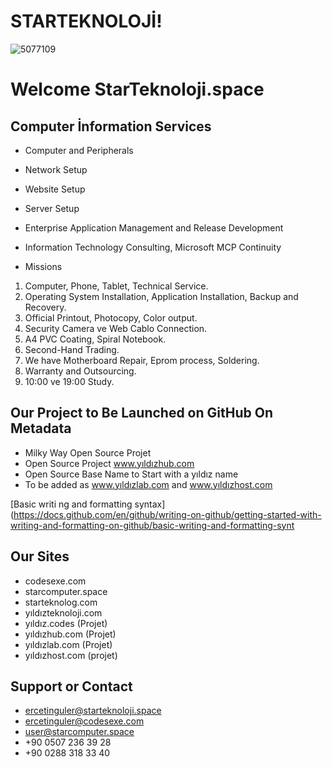 # STARTEKNOLOJİ!
![5077109](https://user-images.githubusercontent.com/93947784/185945676-6079821b-9ee0-4fd6-a3bb-6c91a0a79e6e.png)
# Welcome StarTeknoloji.space
## Computer İnformation Services     
-  Computer and Peripherals
-  Network Setup
-  Website Setup 
-  Server Setup
-  Enterprise Application Management and Release Development             
-  Information Technology Consulting, Microsoft MCP Continuity


 


    
- Missions    
1. Computer, Phone, Tablet, Technical Service.
2. Operating System Installation, Application Installation, Backup and Recovery.
3. Official Printout, Photocopy, Color output. 
4. Security Camera ve Web Cablo  Connection.
5. A4 PVC Coating, Spiral Notebook.
6. Second-Hand Trading.
7. We have Motherboard Repair, Eprom process, Soldering.
8. Warranty and Outsourcing.
9. 10:00 ve 19:00 Study.

## Our Project to Be Launched on GitHub On Metadata                  
- Milky Way Open Source Projet
- Open Source Project www.yıldızhub.com 
- Open Source Base Name to Start with a yıldız name
- To be added as www.yıldızlab.com and www.yıldızhost.com
  
[Basic writi  ng and formatting syntax](https://docs.github.com/en/github/writing-on-github/getting-started-with-writing-and-formatting-on-github/basic-writing-and-formatting-synt                   
## Our Sites 
- codesexe.com     
- starcomputer.space 
- starteknolog.com
- yıldızteknoloji.com
- yıldız.codes (Projet) 
- yıldızhub.com (Projet)
- yıldızlab.com (Projet)
- yıldızhost.com (projet)
## Support or Contact
- ercetinguler@starteknoloji.space    
- ercetinguler@codesexe.com
- user@starcomputer.space
- +90 0507 236 39 28    
- +90 0288 318 33 40
            
